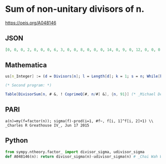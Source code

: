 # Sum of non\-unitary divisors of n\.
https://oeis.org/A048146
## JSON
```JSON
[0, 0, 0, 2, 0, 0, 0, 6, 3, 0, 0, 8, 0, 0, 0, 14, 0, 9, 0, 12, 0, 0, 0, 24, 5, 0, 12, 16, 0, 0, 0, 30, 0, 0, 0, 41, 0, 0, 0, 36, 0, 0, 0, 24, 18, 0, 0, 56, 7, 15, 0, 28, 0, 36, 0, 48, 0, 0, 0, 48, 0, 0, 24, 62, 0, 0, 0, 36, 0, 0, 0, 105, 0, 0, 20, 40, 0, 0, 0, 84, 39, 0, 0, 64, 0, 0, 0, 72, 0, 54, 0]
```
## Mathematica
```Mathematica
us[n_Integer] := (d = Divisors[n]; l = Length[d]; k = 1; s = n; While[k < l, If[ GCD[ d[[k]], n/d[[k]] ] == 1, s = s + d[[k]]]; k++ ]; s); Table[ DivisorSigma[1, n] - us[n], {n, 1, 100} ]
```
```Mathematica
(* Second program: *)
```
```Mathematica
Table[DivisorSum[n, # &, ! CoprimeQ[#, n/#] &], {n, 91}] (* _Michael De Vlieger_, Nov 20 2017 *)
```
## PARI
```PARI
a(n)=my(f=factor(n)); sigma(f)-prod(i=1, #f~, f[i, 1]^f[i, 2]+1) \\ _Charles R Greathouse IV_, Jun 17 2015
```
## Python
```Python
from sympy.ntheory.factor_ import divisor_sigma, udivisor_sigma
def A048146(n): return divisor_sigma(n)-udivisor_sigma(n) # _Chai Wah Wu_, Aug 22 2024
```
